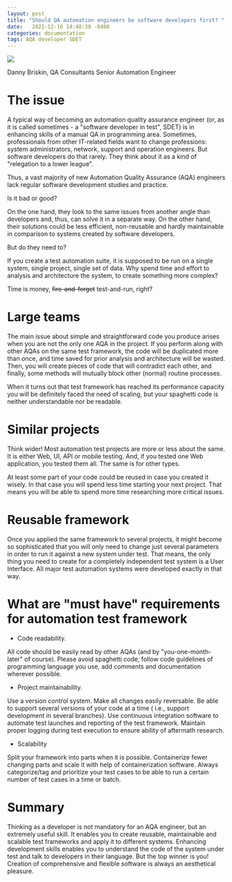 ```yaml
---
layout: post
title: "Should QA automation engineers be software developers first? "
date:   2021-12-16 14:40:30 -0400
categories: documentation 
tags: AQA developer SDET
---
```

![](/images/flexibility_aspectj.jpg)

Danny Briskin, QA Consultants Senior Automation Engineer


# The issue

A typical way of becoming an automation quality assurance engineer (or, as it is called sometimes - a "software developer in test", SDET) is in enhancing skills of a manual QA in programming area. Sometimes, professionals from other IT-related fields want to change professions: system administrators, network, support and operation engineers. But software developers do that rarely. They think about it as a kind of "relegation to a lower league". 

Thus, a vast majority of new Automation Quality Assurance (AQA) engineers lack regular software development studies and practice. 

Is it bad or good? 

On the one hand, they look to the same issues from another angle than developers and, thus, can solve it in a separate way. On the other hand, their solutions could be less efficient, non-reusable and hardly maintainable in comparison to systems created by software developers. 

But do they need to? 

If you create a test automation suite, it is supposed to be run on a single system, single project, single set of data. Why spend time and effort to analysis and architecture the system, to create something more complex? 

Time is money, ~~fire-and-forget~~ test-and-run, right? 

# Large teams

The main issue about simple and straightforward code you produce arises when you are not the only one AQA in the project. If you perform along with other AQAs on the same test framework, the code will be duplicated more than once, and time saved for prior analysis and architecture will be wasted. Then, you will create pieces of code that will contradict each other, and finally, some methods will mutually block other (normal) routine processes. 

When it turns out that test framework has reached its performance capacity you will be definitely faced the need of scaling, but your spaghetti code is neither understandable nor be readable. 

# Similar projects

Think wider! Most automation test projects are more or less about the same. It is either Web, UI, API or mobile testing. And, if you tested one Web application, you tested them all. The same is for other types. 

At least some part of your code could be reused in case you created it wisely. In that case you will spend less time starting your next project. That means you will be able to spend more time researching more critical issues. 

# Reusable framework

Once you applied the same framework to several projects, it might become so sophisticated that you will only need to change just several parameters in order to run it against a new system under test. That means, the only thing you need to create for a completely independent test system is a User Interface. All major test automation systems were developed exactly in that way. 


# What are "must have" requirements for automation test framework

* Code readability.

All code should be easily read by other AQAs (and by "you-one-month-later" of course). Please avoid spaghetti code, follow code guidelines of programming language you use, add comments and documentation wherever possible. 

* Project maintainability. 

Use a version control system. Make all changes easily reversable. Be able to support several versions of your code at a time ( i.e., support development in several branches). Use continuous integration software to automate test launches and reporting of the test framework. Maintain proper logging during test execution to ensure ability of aftermath research. 

* Scalability 

Split your framework into parts when it is possible. Containerize fewer changing parts and scale it with help of containerization software. Always categorize/tag and prioritize your test cases to be able to run a certain number of test cases in a time or batch. 

# Summary

Thinking as a developer is not mandatory for an AQA engineer, but an extremely useful skill. It enables you to create reusable, maintainable and scalable test frameworks and apply it to different systems. Enhancing development skills enables you to understand the code of the system under test and talk to developers in their language. But the top winner is you! Creation of comprehensive and flexible software is always an aesthetical pleasure. 